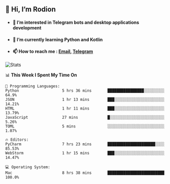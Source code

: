 ## 👋 Hi, I’m Rodion
- #### 👀 I’m interested in Telegram bots and desktop applications development
- #### 🌱 I’m currently learning Python and Kotlin
- #### 📫 How to reach me : [Email](mailto:me@lavn.ml), [Telegram](https://t.me/fast_geek)

![Stats](https://github-readme-stats.vercel.app/api?username=rodion-gudz&show_icons=true&theme=github_dark&hide_border=true&hide=issues&count_private=true&layout=compact)


<!--START_SECTION:waka-->
📊 **This Week I Spent My Time On** 

```text
💬 Programming Languages: 
Python                   5 hrs 36 mins       ████████████████░░░░░░░░░   64.9% 
JSON                     1 hr 13 mins        ███░░░░░░░░░░░░░░░░░░░░░░   14.21% 
HTML                     1 hr 11 mins        ███░░░░░░░░░░░░░░░░░░░░░░   13.79% 
JavaScript               27 mins             █░░░░░░░░░░░░░░░░░░░░░░░░   5.26% 
TOML                     5 mins              ░░░░░░░░░░░░░░░░░░░░░░░░░   1.07%

🔥 Editors: 
PyCharm                  7 hrs 23 mins       █████████████████████░░░░   85.53% 
WebStorm                 1 hr 15 mins        ███░░░░░░░░░░░░░░░░░░░░░░   14.47%

💻 Operating System: 
Mac                      8 hrs 38 mins       █████████████████████████   100.0%

```


<!--END_SECTION:waka-->
